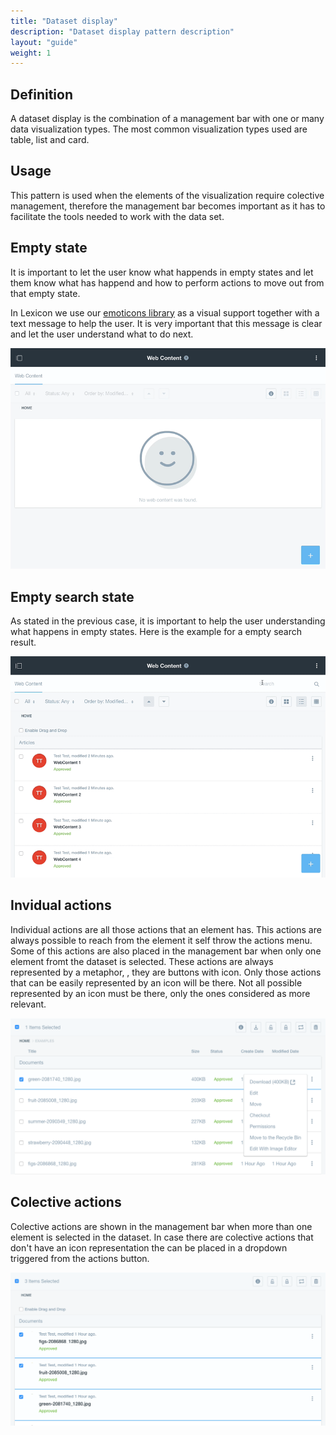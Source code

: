 ```yaml
---
title: "Dataset display"
description: "Dataset display pattern description"
layout: "guide"
weight: 1
---
```


## Definition
A dataset display is the combination of a management bar with one or many data visualization types. The most common visualization types used are table, list and card.

## Usage
This pattern is used when the elements of the visualization require colective management, therefore the management bar becomes important as it has to facilitate the tools needed to work with the data set.

## Empty state

It is important to let the user know what happends in empty states and let them know what has happend and how to perform actions to move out from that empty state.

In Lexicon we use our [emoticons library](https://github.com/marcoscv-work/liferay-emoticons) as a visual support together with a text message to help the user. It is very important that this message is clear and let the user understand what to do next.

![animations showing how initial empty state works](../../../images/datasetDisplayEmptyExample.gif)

## Empty search state

As stated in the previous case, it is important to help the user understanding what happens in empty states. Here is the example for a empty search result.

![animations showing how an empty search works](../../../images/datasetDisplayEmptySearch.gif)

## Invidual actions

Individual actions are all those actions that an element has. This actions are always possible to reach from the element it self throw the actions menu. Some of this actions are also placed in the management bar when only one element fromt the dataset is selected. These actions are always represented by a metaphor, , they are buttons with icon. Only those actions that can be easily represented by an icon will be there. Not all possible represented by an icon must be there, only the ones considered as more relevant.

![individual actions displayed both in management bar and from actions menu](../../../images/datasetDisplayIndividualActions.png)

## Colective actions

Colective actions are shown in the management bar when more than one element is selected in the dataset. In case there are  colective actions that don't have an icon representation the can be placed in a dropdown triggered from the actions button.

![colective actions displayed both in management bar and from actions menu](../../../images/datasetDisplayColectiveActions.png)


